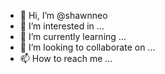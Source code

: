 - 👋 Hi, I’m @shawnneo
- 👀 I’m interested in ...
- 🌱 I’m currently learning ...
- 💞️ I’m looking to collaborate on ...
- 📫 How to reach me ...

<!---
shawnneo/shawnneo is a ✨ special ✨ repository because its `README.md` (this file) appears on your GitHub profile.
You can click the Preview link to take a look at your changes.
--->
